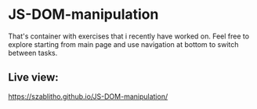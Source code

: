 # JS-DOM-manipulation
That's container with exercises that i recently have worked on. Feel free to explore starting from main page and use navigation at bottom to switch between tasks. 
## Live view:
https://szablitho.github.io/JS-DOM-manipulation/
